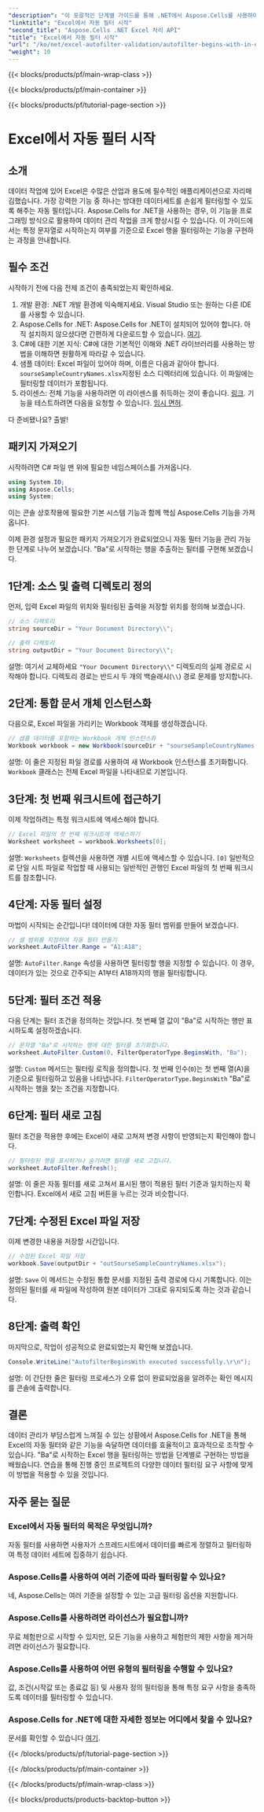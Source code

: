 ```yaml
---
"description": "이 포괄적인 단계별 가이드를 통해 .NET에서 Aspose.Cells를 사용하여 Excel 행을 자동으로 필터링하는 방법을 손쉽게 알아보세요."
"linktitle": "Excel에서 자동 필터 시작"
"second_title": "Aspose.Cells .NET Excel 처리 API"
"title": "Excel에서 자동 필터 시작"
"url": "/ko/net/excel-autofilter-validation/autofilter-begins-with-in-excel/"
"weight": 10
---
```


{{< blocks/products/pf/main-wrap-class >}}

{{< blocks/products/pf/main-container >}}

{{< blocks/products/pf/tutorial-page-section >}}

# Excel에서 자동 필터 시작

## 소개

데이터 작업에 있어 Excel은 수많은 산업과 용도에 필수적인 애플리케이션으로 자리매김했습니다. 가장 강력한 기능 중 하나는 방대한 데이터세트를 손쉽게 필터링할 수 있도록 해주는 자동 필터입니다. Aspose.Cells for .NET을 사용하는 경우, 이 기능을 프로그래밍 방식으로 활용하여 데이터 관리 작업을 크게 향상시킬 수 있습니다. 이 가이드에서는 특정 문자열로 시작하는지 여부를 기준으로 Excel 행을 필터링하는 기능을 구현하는 과정을 안내합니다.

## 필수 조건

시작하기 전에 다음 전제 조건이 충족되었는지 확인하세요.

1. 개발 환경: .NET 개발 환경에 익숙해지세요. Visual Studio 또는 원하는 다른 IDE를 사용할 수 있습니다.
2. Aspose.Cells for .NET: Aspose.Cells for .NET이 설치되어 있어야 합니다. 아직 설치하지 않으셨다면 간편하게 다운로드할 수 있습니다. [여기](https://releases.aspose.com/cells/net/).
3. C#에 대한 기본 지식: C#에 대한 기본적인 이해와 .NET 라이브러리를 사용하는 방법을 이해하면 원활하게 따라갈 수 있습니다.
4. 샘플 데이터: Excel 파일이 있어야 하며, 이름은 다음과 같아야 합니다. `sourseSampleCountryNames.xlsx`지정된 소스 디렉터리에 있습니다. 이 파일에는 필터링할 데이터가 포함됩니다.
5. 라이센스: 전체 기능을 사용하려면 이 라이센스를 취득하는 것이 좋습니다. [링크](https://purchase.aspose.com/buy). 기능을 테스트하려면 다음을 요청할 수 있습니다. [임시 면허](https://purchase.aspose.com/temporary-license/).

다 준비됐나요? 출발!

## 패키지 가져오기

시작하려면 C# 파일 맨 위에 필요한 네임스페이스를 가져옵니다.

```csharp
using System.IO;
using Aspose.Cells;
using System;
```

이는 콘솔 상호작용에 필요한 기본 시스템 기능과 함께 핵심 Aspose.Cells 기능을 가져옵니다.

이제 환경 설정과 필요한 패키지 가져오기가 완료되었으니 자동 필터 기능을 관리 가능한 단계로 나누어 보겠습니다. "Ba"로 시작하는 행을 추출하는 필터를 구현해 보겠습니다.

## 1단계: 소스 및 출력 디렉토리 정의

먼저, 입력 Excel 파일의 위치와 필터링된 출력을 저장할 위치를 정의해 보겠습니다.

```csharp
// 소스 디렉토리
string sourceDir = "Your Document Directory\\";

// 출력 디렉토리
string outputDir = "Your Document Directory\\";
```

설명: 여기서 교체하세요 `"Your Document Directory\\"` 디렉토리의 실제 경로로 시작해야 합니다. 디렉토리 경로는 반드시 두 개의 백슬래시(`\\`) 경로 문제를 방지합니다.

## 2단계: 통합 문서 개체 인스턴스화

다음으로, Excel 파일을 가리키는 Workbook 객체를 생성하겠습니다.

```csharp
// 샘플 데이터를 포함하는 Workbook 개체 인스턴스화
Workbook workbook = new Workbook(sourceDir + "sourseSampleCountryNames.xlsx");
```

설명: 이 줄은 지정된 파일 경로를 사용하여 새 Workbook 인스턴스를 초기화합니다. `Workbook` 클래스는 전체 Excel 파일을 나타내므로 기본입니다.

## 3단계: 첫 번째 워크시트에 접근하기

이제 작업하려는 특정 워크시트에 액세스해야 합니다.

```csharp
// Excel 파일의 첫 번째 워크시트에 액세스하기
Worksheet worksheet = workbook.Worksheets[0];
```

설명: `Worksheets` 컬렉션을 사용하면 개별 시트에 액세스할 수 있습니다. `[0]` 일반적으로 단일 시트 파일로 작업할 때 사용되는 일반적인 관행인 Excel 파일의 첫 번째 워크시트를 참조합니다.

## 4단계: 자동 필터 설정

마법이 시작되는 순간입니다! 데이터에 대한 자동 필터 범위를 만들어 보겠습니다.

```csharp
// 셀 범위를 지정하여 자동 필터 만들기
worksheet.AutoFilter.Range = "A1:A18";
```

설명: `AutoFilter.Range` 속성을 사용하면 필터링할 행을 지정할 수 있습니다. 이 경우, 데이터가 있는 것으로 간주되는 A1부터 A18까지의 행을 필터링합니다.

## 5단계: 필터 조건 적용

다음 단계는 필터 조건을 정의하는 것입니다. 첫 번째 열 값이 "Ba"로 시작하는 행만 표시하도록 설정하겠습니다.

```csharp
// 문자열 "Ba"로 시작하는 행에 대한 필터를 초기화합니다.
worksheet.AutoFilter.Custom(0, FilterOperatorType.BeginsWith, "Ba");
```

설명: `Custom` 메서드는 필터링 로직을 정의합니다. 첫 번째 인수(`0`)는 첫 번째 열(A)을 기준으로 필터링하고 있음을 나타냅니다. `FilterOperatorType.BeginsWith` "Ba"로 시작하는 행을 찾는 조건을 지정합니다.

## 6단계: 필터 새로 고침

필터 조건을 적용한 후에는 Excel이 새로 고쳐져 변경 사항이 반영되는지 확인해야 합니다.

```csharp
// 필터링된 행을 표시하거나 숨기려면 필터를 새로 고칩니다.
worksheet.AutoFilter.Refresh();
```

설명: 이 줄은 자동 필터를 새로 고쳐서 표시된 행이 적용된 필터 기준과 일치하는지 확인합니다. Excel에서 새로 고침 버튼을 누르는 것과 비슷합니다.

## 7단계: 수정된 Excel 파일 저장

이제 변경한 내용을 저장할 시간입니다.

```csharp
// 수정된 Excel 파일 저장
workbook.Save(outputDir + "outSourseSampleCountryNames.xlsx");
```

설명: `Save` 이 메서드는 수정된 통합 문서를 지정된 출력 경로에 다시 기록합니다. 이는 정의된 필터를 새 파일에 작성하여 원본 데이터가 그대로 유지되도록 하는 것과 같습니다.

## 8단계: 출력 확인

마지막으로, 작업이 성공적으로 완료되었는지 확인해 보겠습니다.

```csharp
Console.WriteLine("AutofilterBeginsWith executed successfully.\r\n");
```

설명: 이 간단한 줄은 필터링 프로세스가 오류 없이 완료되었음을 알려주는 확인 메시지를 콘솔에 출력합니다.

## 결론

데이터 관리가 부담스럽게 느껴질 수 있는 상황에서 Aspose.Cells for .NET을 통해 Excel의 자동 필터와 같은 기능을 숙달하면 데이터를 효율적이고 효과적으로 조작할 수 있습니다. "Ba"로 시작하는 Excel 행을 필터링하는 방법을 단계별로 구현하는 방법을 배웠습니다. 연습을 통해 진행 중인 프로젝트의 다양한 데이터 필터링 요구 사항에 맞게 이 방법을 적용할 수 있을 것입니다.

## 자주 묻는 질문

### Excel에서 자동 필터의 목적은 무엇입니까?  
자동 필터를 사용하면 사용자가 스프레드시트에서 데이터를 빠르게 정렬하고 필터링하여 특정 데이터 세트에 집중하기 쉽습니다.

### Aspose.Cells를 사용하여 여러 기준에 따라 필터링할 수 있나요?  
네, Aspose.Cells는 여러 기준을 설정할 수 있는 고급 필터링 옵션을 지원합니다.

### Aspose.Cells를 사용하려면 라이선스가 필요합니까?  
무료 체험판으로 시작할 수 있지만, 모든 기능을 사용하고 체험판의 제한 사항을 제거하려면 라이선스가 필요합니다.

### Aspose.Cells를 사용하여 어떤 유형의 필터링을 수행할 수 있나요?  
값, 조건(시작값 또는 종료값 등) 및 사용자 정의 필터링을 통해 특정 요구 사항을 충족하도록 데이터를 필터링할 수 있습니다.

### Aspose.Cells for .NET에 대한 자세한 정보는 어디에서 찾을 수 있나요?  
문서를 확인할 수 있습니다 [여기](https://reference.aspose.com/cells/net/).

{{< /blocks/products/pf/tutorial-page-section >}}

{{< /blocks/products/pf/main-container >}}

{{< /blocks/products/pf/main-wrap-class >}}

{{< blocks/products/products-backtop-button >}}